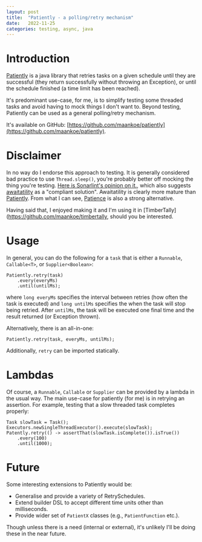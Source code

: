 ```yaml
---
layout: post
title:  "Patiently - a polling/retry mechanism"
date:   2022-11-25
categories: testing, async, java
---
```



# Introduction

[Patiently](https://github.com/maankoe/patiently) is a java library that retries tasks on a given schedule until they are successful (they return successfully without throwing an Exception), or until the schedule finished (a time limit has been reached).

It's predominant use-case, for me, is to simplify testing some threaded tasks and avoid having to mock things I don't want to. Beyond testing, Patiently can be used as a general polling/retry mechanism.

It's available on GitHub: [https://github.com/maankoe/patiently](https://github.com/maankoe/patiently).


# Disclaimer

In no way do I endorse this approach to testing. It is generally considered bad practice to use `Thread.sleep()`, you're probably better off mocking the thing you're testing. [Here is Sonarlint's opinion on it.](https://rules.sonarsource.com/java/RSPEC-2925), which also suggests [awaitatility](http://www.awaitility.org) as a "compliant solution". Awaitatility is clearly more mature than [Patiently](https://github.com/maankoe/patiently). From what I can see, [Patience](https://github.com/redfin/patience) is also a strong alternative.

Having said that, I enjoyed making it and I'm using it in [TimberTally](https://github.com/maankoe/timbertally, should you be interested.



# Usage

In general, you can do the following for a `task` that is either a `Runnable`, `Callable<T>`, or `Supplier<Boolean>`:

```
Patiently.retry(task)
	.every(everyMs)
	.until(untilMs);
```

where `long everyMs` specifies the interval between retries (how often the task is executed) and `long untilMs` specifies the when the task will stop being retried. After `untilMs`, the task will be executed one final time and the result returned (or Exception thrown).

Alternatively, there is an all-in-one:

```
Patiently.retry(task, everyMs, untilMs);
```

Additionally, `retry` can be imported statically.


# Lambdas

Of course, a `Runnable`, `Callable` or `Supplier` can be provided by a lambda in the usual way. The main use-case for patiently (for me) is in retrying an assertion. For example, testing that a slow threaded task completes properly:

```
Task slowTask = Task();
Executors.newSingleThreadExecutor().execute(slowTask);
Patently.retry(() -> assertThat(slowTask.isComplete()).isTrue())
	.every(100)
	.until(1000);
```



# Future

Some interesting extensions to Patiently would be:

* Generalise and provide a variety of RetrySchedules.
* Extend builder DSL to accept different time units other than milliseconds.
* Provide wider set of `PatientX` classes (e.g., `PatientFunction` etc.).


Though unless there is a need (internal or external), it's unlikely I'll be doing these in the near future.






